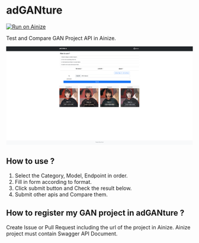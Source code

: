 # adGANture

[![Run on Ainize](https://ainize.ai/images/run_on_ainize_button.svg)](https://api-ad-ga-nture-dev2l0per.endpoint.ainize.ai/)<br>

Test and Compare GAN Project API in Ainize.

<img width="1024" alt="logo" src="https://raw.githubusercontent.com/dev2l0per/adGANture/api/public/gitdemo.png">

## How to use ?

1. Select the Category, Model, Endpoint in order.
2. Fill in form according to format.
3. Click submit button and Check the result below.
4. Submit other apis and Compare them.

## How to register my GAN project in adGANture ?

Create Issue or Pull Request including the url of the project in Ainize.
Ainize project must contain Swagger API Document.

